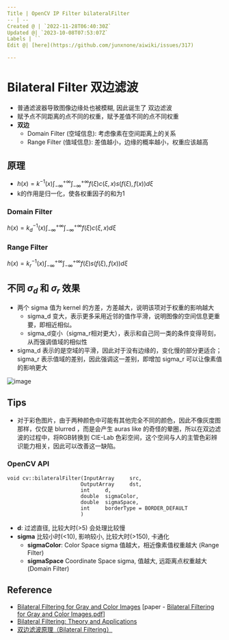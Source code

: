 ```yaml
---
Title | OpenCV IP Filter bilateralFilter
-- | --
Created @ | `2022-11-28T06:40:30Z`
Updated @| `2023-10-08T07:53:07Z`
Labels | ``
Edit @| [here](https://github.com/junxnone/aiwiki/issues/317)

---
```

# Bilateral Filter 双边滤波

- 普通滤波器导致图像边缘处也被模糊, 因此诞生了 双边滤波
- 赋予点不同距离的点不同的权重，赋予差值不同的点不同权重
- **双边**
  - Domain Filter (空域信息): 考虑像素在空间距离上的关系
  - Range Filter (值域信息): 差值越小，边缘的概率越小，权重应该越高


## 原理
- $h(x)=k^{-1}(x)\int_{-\infty}^{+\infty}\int_{-\infty}^{+\infty}f(\xi)c(\xi,x)s(f(\xi),f(x))d\xi$
- k的作用是归一化，使各权重因子的和为1

### Domain Filter

$h(x)=k_d^{-1}(x)\int_{-\infty}^{+\infty}\int_{-\infty}^{+\infty}f(\xi)c(\xi,x)d\xi$

### Range Filter


$h(x)=k_r^{-1}(x)\int_{-\infty}^{+\infty}\int_{-\infty}^{+\infty}f(\xi)s(f(\xi),f(x))d\xi$



## 不同 $σ_d$ 和 $σ_r$ 效果
- 两个 sigma 值为 kernel 的方差，方差越大，说明该项对于权重的影响越大
  - sigma_d 变大，表示更多采用近邻的值作平滑，说明图像的空间信息更重要，即相近相似。
  - sigma_d变小（sigma_r相对更大），表示和自己同一类的条件变得苛刻，从而强调值域的相似性
- sigma_d 表示的是空域的平滑，因此对于没有边缘的，变化慢的部分更适合；sigma_r 表示值域的差别，因此强调这一差别，即增加 sigma_r 可以让像素值的影响更大

![image](https://user-images.githubusercontent.com/2216970/204224127-33c792f5-969e-4af1-9c92-a8f36c0a6c02.png)



## Tips

- 对于彩色图片，由于两种颜色中可能有其他完全不同的颜色，因此不像灰度图那样，仅仅是 blurred ，而是会产生 auras like 的奇怪的晕圈，所以在双边滤波的过程中，将RGB转换到 CIE-Lab 色彩空间，这个空间与人的主管色彩辨识能力相关，因此可以改善这一缺陷。


### OpenCV API

```
void cv::bilateralFilter(InputArray 	src,
                        OutputArray 	dst,
                        int 	d,
                        double 	sigmaColor,
                        double 	sigmaSpace,
                        int 	borderType = BORDER_DEFAULT 
                        )	
```

- **d**: 过滤直径, 比较大时(>5) 会处理比较慢
- **sigma** 比较小时(<10), 影响较小, 比较大时(>150), 卡通化
  - **sigmaColor**:  Color Space sigma 值越大，相近像素值权重越大 (Range Filter)
  - **sigmaSpace** Coordinate Space sigma, 值越大, 远距离点权重越大 (Domain Filter)



## Reference

- [Bilateral Filtering for Gray and Color Images](https://homepages.inf.ed.ac.uk/rbf/CVonline/LOCAL_COPIES/MANDUCHI1/Bilateral_Filtering.html) [paper - [Bilateral Filtering for Gray and Color Images.pdf](https://github.com/junxnone/aiwiki/files/12840067/Bilateral.Filtering.for.Gray.and.Color.Images.pdf)]
- [Bilateral Filtering: Theory and Applications](https://people.csail.mit.edu/sparis/publi/2009/fntcgv/Paris_09_Bilateral_filtering.pdf)
- [双边滤波原理（Bilateral Filtering）](https://zhuanlan.zhihu.com/p/161665205)

